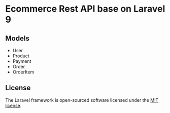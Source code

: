# Ecommerce Rest API base on Laravel 9

## Models
- User
- Product
- Payment
- Order
- OrderItem

## License

The Laravel framework is open-sourced software licensed under the [MIT license](https://opensource.org/licenses/MIT).
